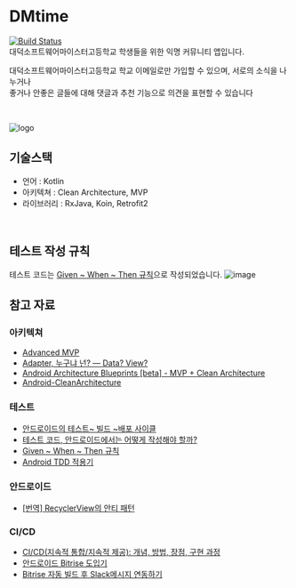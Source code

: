 # DMtime
[![Build Status](https://app.bitrise.io/app/2c694dc9c1a6641f/status.svg?token=PqgUitZ9yQE2quZ1vwDSCQ&branch=develop)](https://app.bitrise.io/app/2c694dc9c1a6641f)<br/>
대덕소프트웨어마이스터고등학교 학생들을 위한 익명 커뮤니티 앱입니다.

대덕소프트웨어마이스터고등학교 학교 이메일로만 가입할 수 있으며, 서로의 소식을 나누거나<br/>
좋거나 안좋은 글들에 대해 댓글과 추천 기능으로 의견을 표현할 수 있습니다  

<br/>

![logo](https://www.notion.so/image/https%3A%2F%2Fs3-us-west-2.amazonaws.com%2Fsecure.notion-static.com%2F728fbfc5-2c6e-43a7-b664-d7a1e5fa3aec%2FUntitled.png?table=block&id=adbb1ded-3a43-41a7-a22d-991aacda8e9e&width=5120&userId=&cache=v2)  

## 기술스택
* 언어 : Kotlin
* 아키텍쳐 : Clean Architecture, MVP
* 라이브러리 : RxJava, Koin, Retrofit2


<br/>

## 테스트 작성 규칙
테스트 코드는 [Given ~ When ~ Then 규칙](https://martinfowler.com/bliki/GivenWhenThen.html)으로 작성되었습니다.
![image](https://user-images.githubusercontent.com/48317457/116565423-d2871000-a940-11eb-9057-40208708dbd9.png)

## 참고 자료
### 아키텍쳐
* [Advanced MVP](https://speakerdeck.com/gorita/advanced-mvp-refactoring-mvp)
* [Adapter, 누구냐 넌? — Data? View?](https://medium.com/@jsuch2362/adapter-%EB%88%84%EA%B5%AC%EB%83%90-%EB%84%8C-data-view-2db7eff11c20)
* [Android Architecture Blueprints [beta] - MVP + Clean Architecture](https://github.com/android/architecture-samples/tree/todo-mvp-clean)
* [Android-CleanArchitecture](https://github.com/android10/Android-CleanArchitecture)

### 테스트
* [안드로이드의 테스트~ 빌드 ~배포 사이클](https://medium.com/wantedjobs/%EC%95%88%EB%93%9C%EB%A1%9C%EC%9D%B4%EB%93%9C%EC%9D%98-%ED%85%8C%EC%8A%A4%ED%8A%B8-%EB%B9%8C%EB%93%9C-%EB%B0%B0%ED%8F%AC-%EC%82%AC%EC%9D%B4%ED%81%B4-9d542eda0ef8)
* [테스트 코드, 안드로이드에서는 어떻게 작성해야 할까?](https://blog.banksalad.com/tech/test-in-banksalad-android/)
* [Given ~ When ~ Then 규칙](https://martinfowler.com/bliki/GivenWhenThen.html)
* [Android TDD 적용기](https://speakerdeck.com/sungil/android-tdd-jeogyonggi)
### 안드로이드
* [[번역] RecyclerView의 안티 패턴](https://medium.com/hongbeomi-dev/%EB%B2%88%EC%97%AD-recyclerview-%EC%95%88%ED%8B%B0-%ED%8C%A8%ED%84%B4-ce0fcd8ea232)
### CI/CD
* [CI/CD(지속적 통합/지속적 제공): 개념, 방법, 장점, 구현 과정](https://www.redhat.com/ko/topics/devops/what-is-ci-cd)
* [안드로이드 Bitrise 도입기](https://brunch.co.kr/@kmongdev/19)
* [Bitrise 자동 빌드 후 Slack메시지 연동하기](https://velog.io/@ironelder/Bitrise-%EC%9E%90%EB%8F%99-%EB%B9%8C%EB%93%9C-%ED%9B%84-Slack%EB%A9%94%EC%8B%9C%EC%A7%80-%EC%97%B0%EB%8F%99%ED%95%98%EA%B8%B0-nmk6ag26mp)

